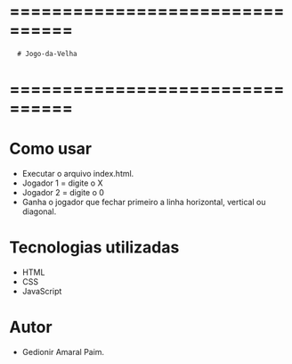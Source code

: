 # ================================
      # Jogo-da-Velha
# ================================
# Como usar
  * Executar o arquivo index.html.
  * Jogador 1 = digite o X
  * Jogador 2 = digite o 0
  * Ganha o jogador que fechar primeiro a linha horizontal, vertical ou diagonal.
  
# Tecnologias utilizadas
  * HTML
  * CSS
  * JavaScript
  
# Autor
  * Gedionir Amaral Paim.
